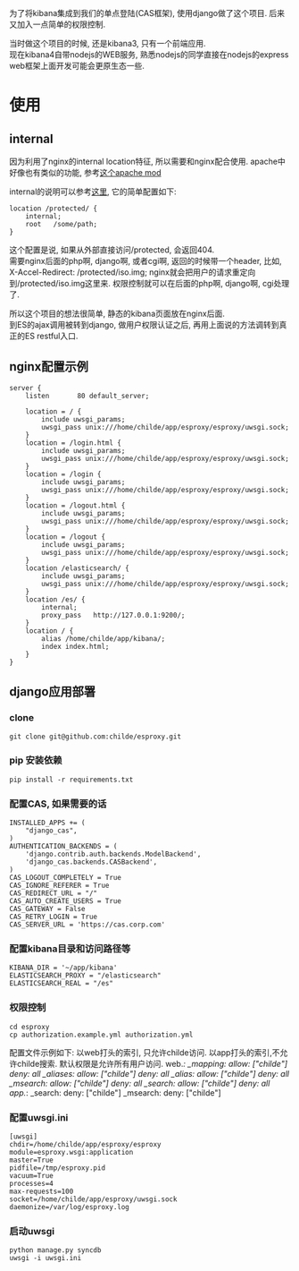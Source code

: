 为了将kibana集成到我们的单点登陆(CAS框架), 使用django做了这个项目. 后来又加入一点简单的权限控制.

当时做这个项目的时候, 还是kibana3, 只有一个前端应用.  
现在kibana4自带nodejs的WEB服务, 熟悉nodejs的同学直接在nodejs的express web框架上面开发可能会更原生态一些.

# 使用

## internal
因为利用了nginx的internal location特征, 所以需要和nginx配合使用.  apache中好像也有类似的功能, 参考[这个apache mod](https://tn123.org/mod_xsendfile/)

internal的说明可以参考[这里](https://www.nginx.com/resources/wiki/start/topics/examples/xsendfile/), 它的简单配置如下:
  
	location /protected/ {
		internal;
		root   /some/path;
	}
这个配置是说, 如果从外部直接访问/protected, 会返回404.   
需要nginx后面的php啊, django啊, 或者cgi啊, 返回的时候带一个header, 比如, X-Accel-Redirect: /protected/iso.img;  nginx就会把用户的请求重定向到/protected/iso.img这里来.  权限控制就可以在后面的php啊, django啊, cgi处理了.


所以这个项目的想法很简单, 静态的kibana页面放在nginx后面.   
到ES的ajax调用被转到django, 做用户权限认证之后, 再用上面说的方法调转到真正的ES restful入口.

## nginx配置示例

```
server {
    listen       80 default_server;

    location = / {
        include uwsgi_params;
        uwsgi_pass unix:///home/childe/app/esproxy/esproxy/uwsgi.sock;
    }
    location = /login.html {
        include uwsgi_params;
        uwsgi_pass unix:///home/childe/app/esproxy/esproxy/uwsgi.sock;
    }
    location = /login {
        include uwsgi_params;
        uwsgi_pass unix:///home/childe/app/esproxy/esproxy/uwsgi.sock;
    }
    location = /logout.html {
        include uwsgi_params;
        uwsgi_pass unix:///home/childe/app/esproxy/esproxy/uwsgi.sock;
    }
    location = /logout {
        include uwsgi_params;
        uwsgi_pass unix:///home/childe/app/esproxy/esproxy/uwsgi.sock;
    }
    location /elasticsearch/ {
        include uwsgi_params;
        uwsgi_pass unix:///home/childe/app/esproxy/esproxy/uwsgi.sock;
    }
    location /es/ {
        internal;
        proxy_pass   http://127.0.0.1:9200/;
    }
    location / {
        alias /home/childe/app/kibana/;
        index index.html;
    }
}
```

## django应用部署


### clone

	git clone git@github.com:childe/esproxy.git

### pip 安装依赖

    pip install -r requirements.txt

### 配置CAS, 如果需要的话

	INSTALLED_APPS += (
	    "django_cas",
	)
	AUTHENTICATION_BACKENDS = (
	    'django.contrib.auth.backends.ModelBackend',
	    'django_cas.backends.CASBackend',
	)
	CAS_LOGOUT_COMPLETELY = True
	CAS_IGNORE_REFERER = True
	CAS_REDIRECT_URL = "/"
	CAS_AUTO_CREATE_USERS = True
	CAS_GATEWAY = False
	CAS_RETRY_LOGIN = True
	CAS_SERVER_URL = 'https://cas.corp.com'

### 配置kibana目录和访问路径等

	KIBANA_DIR = '~/app/kibana'
	ELASTICSEARCH_PROXY = "/elasticsearch"
	ELASTICSEARCH_REAL = "/es"

### 权限控制
	cd esproxy
	cp authorization.example.yml authorization.yml

配置文件示例如下:
以web打头的索引, 只允许childe访问.  以app打头的索引,不允许childe搜索.  默认权限是允许所有用户访问.
    web.*:
        _mapping:
            allow: ["childe"]
            deny: all
        _aliases:
            allow: ["childe"]
            deny: all
        _alias:
            allow: ["childe"]
            deny: all
        _msearch:
            allow: ["childe"]
            deny: all
        _search:
            allow: ["childe"]
            deny: all
    app.*:
        _search:
            deny: ["childe"]
        _msearch:
            deny: ["childe"]

### 配置uwsgi.ini

	[uwsgi]
	chdir=/home/childe/app/esproxy/esproxy
	module=esproxy.wsgi:application
	master=True
	pidfile=/tmp/esproxy.pid
	vacuum=True
	processes=4
	max-requests=100
	socket=/home/childe/app/esproxy/uwsgi.sock
	daemonize=/var/log/esproxy.log

### 启动uwsgi

    python manage.py syncdb
    uwsgi -i uwsgi.ini
